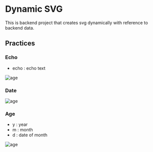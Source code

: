 # Dynamic SVG
This is backend project that creates svg dynamically with reference to backend data.

## Practices
### Echo
* echo : echo text

<img alt="age" src="https://dsvg.auoi.net/svg/echo?echo=hello&20world"/>

### Date

<img alt="age" src="https://dsvg.auoi.net/svg/date"/>

### Age
* y : year
* m : month
* d : date of month

<img alt="age" src="https://dsvg.auoi.net/svg/age?y=2000&m=1&d=1"/>
